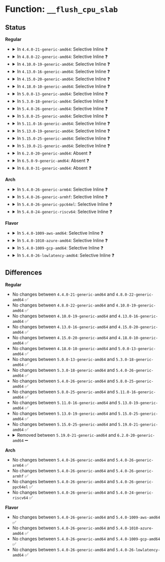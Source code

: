 # Function: <code>__flush_cpu_slab</code>

## Status
<b>Regular</b>
<ul>
<li>
<details>
<summary>In <code>4.4.0-21-generic-amd64</code>: Selective Inline ❓</summary>

```c
void __flush_cpu_slab(struct kmem_cache * s, int cpu)
```

```json
{
  "name": "__flush_cpu_slab",
  "collision_type": "Unique Static",
  "inline_type": "Selective",
  "funcs": [
    {
      "addr": 18446744071580853232,
      "name": "__flush_cpu_slab",
      "external": false,
      "loc": "mm/slub.c:2146",
      "file": "mm/slub.c",
      "inline": "declared, inlined",
      "caller_inline": [
        "mm/slub.c:flush_cpu_slab",
        "mm/slub.c:slab_cpuup_callback"
      ],
      "caller_func": [
        "mm/slub.c:bootstrap"
      ]
    }
  ],
  "symbols": [
    {
      "addr": 18446744071580853232,
      "name": "__flush_cpu_slab",
      "section": ".text",
      "bind": "STB_LOCAL",
      "size": 80
    }
  ]
}
```
</details>
</li>
<li>
<details>
<summary>In <code>4.8.0-22-generic-amd64</code>: Selective Inline ❓</summary>

```c
void __flush_cpu_slab(struct kmem_cache * s, int cpu)
```

```json
{
  "name": "__flush_cpu_slab",
  "collision_type": "Unique Static",
  "inline_type": "Selective",
  "funcs": [
    {
      "addr": 18446744071580984764,
      "name": "__flush_cpu_slab",
      "external": false,
      "loc": "mm/slub.c:2275",
      "file": "mm/slub.c",
      "inline": "declared, inlined",
      "caller_inline": [
        "mm/slub.c:slab_cpuup_callback",
        "mm/slub.c:flush_cpu_slab"
      ],
      "caller_func": [
        "mm/slub.c:bootstrap"
      ]
    }
  ],
  "symbols": [
    {
      "addr": 18446744071580981808,
      "name": "__flush_cpu_slab",
      "section": ".text",
      "bind": "STB_LOCAL",
      "size": 80
    }
  ]
}
```
</details>
</li>
<li>
<details>
<summary>In <code>4.10.0-19-generic-amd64</code>: Selective Inline ❓</summary>

```c
void __flush_cpu_slab(struct kmem_cache * s, int cpu)
```

```json
{
  "name": "__flush_cpu_slab",
  "collision_type": "Unique Static",
  "inline_type": "Selective",
  "funcs": [
    {
      "addr": 18446744071581058476,
      "name": "__flush_cpu_slab",
      "external": false,
      "loc": "mm/slub.c:2278",
      "file": "mm/slub.c",
      "inline": "declared, inlined",
      "caller_inline": [
        "mm/slub.c:slub_cpu_dead",
        "mm/slub.c:flush_cpu_slab"
      ],
      "caller_func": [
        "mm/slub.c:bootstrap"
      ]
    }
  ],
  "symbols": [
    {
      "addr": 18446744071581055648,
      "name": "__flush_cpu_slab",
      "section": ".text",
      "bind": "STB_LOCAL",
      "size": 80
    }
  ]
}
```
</details>
</li>
<li>
<details>
<summary>In <code>4.13.0-16-generic-amd64</code>: Selective Inline ❓</summary>

```c
void __flush_cpu_slab(struct kmem_cache * s, int cpu)
```

```json
{
  "name": "__flush_cpu_slab",
  "collision_type": "Unique Static",
  "inline_type": "Selective",
  "funcs": [
    {
      "addr": 18446744071581105644,
      "name": "__flush_cpu_slab",
      "external": false,
      "loc": "mm/slub.c:2282",
      "file": "mm/slub.c",
      "inline": "declared, inlined",
      "caller_inline": [
        "mm/slub.c:slub_cpu_dead",
        "mm/slub.c:flush_cpu_slab"
      ],
      "caller_func": [
        "mm/slub.c:bootstrap"
      ]
    }
  ],
  "symbols": [
    {
      "addr": 18446744071581103328,
      "name": "__flush_cpu_slab",
      "section": ".text",
      "bind": "STB_LOCAL",
      "size": 72
    }
  ]
}
```
</details>
</li>
<li>
<details>
<summary>In <code>4.15.0-20-generic-amd64</code>: Selective Inline ❓</summary>

```c
void __flush_cpu_slab(struct kmem_cache * s, int cpu)
```

```json
{
  "name": "__flush_cpu_slab",
  "collision_type": "Unique Static",
  "inline_type": "Selective",
  "funcs": [
    {
      "addr": 18446744071581227660,
      "name": "__flush_cpu_slab",
      "external": false,
      "loc": "mm/slub.c:2295",
      "file": "mm/slub.c",
      "inline": "declared, inlined",
      "caller_inline": [
        "mm/slub.c:slub_cpu_dead",
        "mm/slub.c:flush_cpu_slab"
      ],
      "caller_func": [
        "mm/slub.c:bootstrap"
      ]
    }
  ],
  "symbols": [
    {
      "addr": 18446744071581219232,
      "name": "__flush_cpu_slab",
      "section": ".text",
      "bind": "STB_LOCAL",
      "size": 72
    }
  ]
}
```
</details>
</li>
<li>
<details>
<summary>In <code>4.18.0-10-generic-amd64</code>: Selective Inline ❓</summary>

```c
void __flush_cpu_slab(struct kmem_cache * s, int cpu)
```

```json
{
  "name": "__flush_cpu_slab",
  "collision_type": "Unique Static",
  "inline_type": "Selective",
  "funcs": [
    {
      "addr": 18446744071581359852,
      "name": "__flush_cpu_slab",
      "external": false,
      "loc": "mm/slub.c:2276",
      "file": "mm/slub.c",
      "inline": "declared, inlined",
      "caller_inline": [
        "mm/slub.c:slub_cpu_dead",
        "mm/slub.c:flush_cpu_slab"
      ],
      "caller_func": [
        "mm/slub.c:bootstrap"
      ]
    }
  ],
  "symbols": [
    {
      "addr": 18446744071581358784,
      "name": "__flush_cpu_slab",
      "section": ".text",
      "bind": "STB_LOCAL",
      "size": 72
    }
  ]
}
```
</details>
</li>
<li>
<details>
<summary>In <code>5.0.0-13-generic-amd64</code>: Selective Inline ❓</summary>

```c
void __flush_cpu_slab(struct kmem_cache * s, int cpu)
```

```json
{
  "name": "__flush_cpu_slab",
  "collision_type": "Unique Static",
  "inline_type": "Selective",
  "funcs": [
    {
      "addr": 18446744071581445068,
      "name": "__flush_cpu_slab",
      "external": false,
      "loc": "mm/slub.c:2328",
      "file": "mm/slub.c",
      "inline": "declared, inlined",
      "caller_inline": [
        "mm/slub.c:slub_cpu_dead",
        "mm/slub.c:flush_cpu_slab"
      ],
      "caller_func": [
        "mm/slub.c:bootstrap"
      ]
    }
  ],
  "symbols": [
    {
      "addr": 18446744071581444096,
      "name": "__flush_cpu_slab",
      "section": ".text",
      "bind": "STB_LOCAL",
      "size": 70
    }
  ]
}
```
</details>
</li>
<li>
<details>
<summary>In <code>5.3.0-18-generic-amd64</code>: Selective Inline ❓</summary>

```c
void __flush_cpu_slab(struct kmem_cache * s, int cpu)
```

```json
{
  "name": "__flush_cpu_slab",
  "collision_type": "Unique Static",
  "inline_type": "Selective",
  "funcs": [
    {
      "addr": 18446744071581558051,
      "name": "__flush_cpu_slab",
      "external": false,
      "loc": "mm/slub.c:2335",
      "file": "mm/slub.c",
      "inline": "declared, inlined",
      "caller_inline": [
        "mm/slub.c:slub_cpu_dead",
        "mm/slub.c:flush_cpu_slab"
      ],
      "caller_func": [
        "mm/slub.c:bootstrap"
      ]
    }
  ],
  "symbols": [
    {
      "addr": 18446744071581557072,
      "name": "__flush_cpu_slab",
      "section": ".text",
      "bind": "STB_LOCAL",
      "size": 70
    }
  ]
}
```
</details>
</li>
<li>
<details>
<summary>In <code>5.4.0-26-generic-amd64</code>: Selective Inline ❓</summary>

```c
void __flush_cpu_slab(struct kmem_cache * s, int cpu)
```

```json
{
  "name": "__flush_cpu_slab",
  "collision_type": "Unique Static",
  "inline_type": "Selective",
  "funcs": [
    {
      "addr": 18446744071581623027,
      "name": "__flush_cpu_slab",
      "external": false,
      "loc": "mm/slub.c:2314",
      "file": "mm/slub.c",
      "inline": "declared, inlined",
      "caller_inline": [
        "mm/slub.c:slub_cpu_dead",
        "mm/slub.c:flush_cpu_slab"
      ],
      "caller_func": [
        "mm/slub.c:bootstrap"
      ]
    }
  ],
  "symbols": [
    {
      "addr": 18446744071581622064,
      "name": "__flush_cpu_slab",
      "section": ".text",
      "bind": "STB_LOCAL",
      "size": 70
    }
  ]
}
```
</details>
</li>
<li>
<details>
<summary>In <code>5.8.0-25-generic-amd64</code>: Selective Inline ❓</summary>

```c
void __flush_cpu_slab(struct kmem_cache * s, int cpu)
```

```json
{
  "name": "__flush_cpu_slab",
  "collision_type": "Unique Static",
  "inline_type": "Selective",
  "funcs": [
    {
      "addr": 18446744071581839683,
      "name": "__flush_cpu_slab",
      "external": false,
      "loc": "mm/slub.c:2372",
      "file": "mm/slub.c",
      "inline": "declared, inlined",
      "caller_inline": [
        "mm/slub.c:slub_cpu_dead",
        "mm/slub.c:flush_cpu_slab"
      ],
      "caller_func": [
        "mm/slub.c:bootstrap"
      ]
    }
  ],
  "symbols": [
    {
      "addr": 18446744071581859657,
      "name": "__flush_cpu_slab",
      "section": ".text",
      "bind": "STB_LOCAL",
      "size": 69
    }
  ]
}
```
</details>
</li>
<li>
<details>
<summary>In <code>5.11.0-16-generic-amd64</code>: Selective Inline ❓</summary>

```c
void __flush_cpu_slab(struct kmem_cache * s, int cpu)
```

```json
{
  "name": "__flush_cpu_slab",
  "collision_type": "Unique Static",
  "inline_type": "Selective",
  "funcs": [
    {
      "addr": 18446744071581899459,
      "name": "__flush_cpu_slab",
      "external": false,
      "loc": "mm/slub.c:2437",
      "file": "mm/slub.c",
      "inline": "declared, inlined",
      "caller_inline": [
        "mm/slub.c:slub_cpu_dead",
        "mm/slub.c:flush_cpu_slab"
      ],
      "caller_func": [
        "mm/slub.c:bootstrap"
      ]
    }
  ],
  "symbols": [
    {
      "addr": 18446744071591336299,
      "name": "__flush_cpu_slab",
      "section": ".text",
      "bind": "STB_LOCAL",
      "size": 69
    }
  ]
}
```
</details>
</li>
<li>
<details>
<summary>In <code>5.13.0-19-generic-amd64</code>: Selective Inline ❓</summary>

```c
void __flush_cpu_slab(struct kmem_cache * s, int cpu)
```

```json
{
  "name": "__flush_cpu_slab",
  "collision_type": "Unique Static",
  "inline_type": "Selective",
  "funcs": [
    {
      "addr": 18446744071581930581,
      "name": "__flush_cpu_slab",
      "external": false,
      "loc": "mm/slub.c:2454",
      "file": "mm/slub.c",
      "inline": "declared, inlined",
      "caller_inline": [
        "mm/slub.c:slub_cpu_dead",
        "mm/slub.c:flush_cpu_slab"
      ],
      "caller_func": [
        "mm/slub.c:bootstrap"
      ]
    }
  ],
  "symbols": [
    {
      "addr": 18446744071591279061,
      "name": "__flush_cpu_slab",
      "section": ".text",
      "bind": "STB_LOCAL",
      "size": 69
    }
  ]
}
```
</details>
</li>
<li>
<details>
<summary>In <code>5.15.0-25-generic-amd64</code>: Selective Inline ❓</summary>

```c
void __flush_cpu_slab(struct kmem_cache * s, int cpu)
```

```json
{
  "name": "__flush_cpu_slab",
  "collision_type": "Unique Static",
  "inline_type": "Selective",
  "funcs": [
    {
      "addr": 18446744071582228448,
      "name": "__flush_cpu_slab",
      "external": false,
      "loc": "mm/slub.c:2618",
      "file": "mm/slub.c",
      "inline": "declared, inlined",
      "caller_inline": [
        "mm/slub.c:slub_cpu_dead"
      ],
      "caller_func": [
        "mm/slub.c:bootstrap"
      ]
    }
  ],
  "symbols": [
    {
      "addr": 18446744071592221199,
      "name": "__flush_cpu_slab",
      "section": ".text",
      "bind": "STB_LOCAL",
      "size": 121
    }
  ]
}
```
</details>
</li>
<li>
<details>
<summary>In <code>5.19.0-21-generic-amd64</code>: Selective Inline ❓</summary>

```c
void __flush_cpu_slab(struct kmem_cache * s, int cpu)
```

```json
{
  "name": "__flush_cpu_slab",
  "collision_type": "Unique Static",
  "inline_type": "Selective",
  "funcs": [
    {
      "addr": 18446744071582694688,
      "name": "__flush_cpu_slab",
      "external": false,
      "loc": "mm/slub.c:2660",
      "file": "mm/slub.c",
      "inline": "declared, inlined",
      "caller_inline": [
        "mm/slub.c:slub_cpu_dead"
      ],
      "caller_func": [
        "mm/slub.c:bootstrap"
      ]
    }
  ],
  "symbols": [
    {
      "addr": 18446744071594000079,
      "name": "__flush_cpu_slab",
      "section": ".text",
      "bind": "STB_LOCAL",
      "size": 131
    }
  ]
}
```
</details>
</li>
<li>
<details>
<summary>In <code>6.2.0-20-generic-amd64</code>: Absent ❓</summary>

```json
{
  "name": "__flush_cpu_slab",
  "collision_type": "Unique Static",
  "inline_type": "Full",
  "funcs": [
    {
      "addr": 18446744071627890469,
      "name": "__flush_cpu_slab",
      "external": false,
      "loc": "mm/slub.c:2749",
      "file": "mm/slub.c",
      "inline": "declared, inlined",
      "caller_inline": [
        "mm/slub.c:bootstrap",
        "mm/slub.c:slub_cpu_dead"
      ],
      "caller_func": []
    }
  ],
  "symbols": []
}
```
</details>
</li>
<li>
<details>
<summary>In <code>6.5.0-9-generic-amd64</code>: Absent ❓</summary>

```json
{
  "name": "__flush_cpu_slab",
  "collision_type": "Unique Static",
  "inline_type": "Full",
  "funcs": [
    {
      "addr": 18446744071619653639,
      "name": "__flush_cpu_slab",
      "external": false,
      "loc": "mm/slub.c:2759",
      "file": "mm/slub.c",
      "inline": "declared, inlined",
      "caller_inline": [
        "mm/slub.c:bootstrap",
        "mm/slub.c:slub_cpu_dead"
      ],
      "caller_func": []
    }
  ],
  "symbols": []
}
```
</details>
</li>
<li>
<details>
<summary>In <code>6.8.0-31-generic-amd64</code>: Absent ❓</summary>

```json
{
  "name": "__flush_cpu_slab",
  "collision_type": "Unique Static",
  "inline_type": "Full",
  "funcs": [
    {
      "addr": 18446744071621943943,
      "name": "__flush_cpu_slab",
      "external": false,
      "loc": "mm/slub.c:3033",
      "file": "mm/slub.c",
      "inline": "declared, inlined",
      "caller_inline": [
        "mm/slub.c:bootstrap",
        "mm/slub.c:slub_cpu_dead"
      ],
      "caller_func": []
    }
  ],
  "symbols": []
}
```
</details>
</li>
</ul>
<b>Arch</b>
<ul>
<li>
<details>
<summary>In <code>5.4.0-26-generic-arm64</code>: Selective Inline ❓</summary>

```c
void __flush_cpu_slab(struct kmem_cache * s, int cpu)
```

```json
{
  "name": "__flush_cpu_slab",
  "collision_type": "Unique Static",
  "inline_type": "Selective",
  "funcs": [
    {
      "addr": 18446603336493069460,
      "name": "__flush_cpu_slab",
      "external": false,
      "loc": "mm/slub.c:2314",
      "file": "mm/slub.c",
      "inline": "declared, inlined",
      "caller_inline": [
        "mm/slub.c:slub_cpu_dead",
        "mm/slub.c:flush_cpu_slab"
      ],
      "caller_func": [
        "mm/slub.c:bootstrap"
      ]
    }
  ],
  "symbols": [
    {
      "addr": 18446603336493068224,
      "name": "__flush_cpu_slab",
      "section": ".text",
      "bind": "STB_LOCAL",
      "size": 96
    }
  ]
}
```
</details>
</li>
<li>
<details>
<summary>In <code>5.4.0-26-generic-armhf</code>: Selective Inline ❓</summary>

```c
void __flush_cpu_slab(struct kmem_cache * s, int cpu)
```

```json
{
  "name": "__flush_cpu_slab",
  "collision_type": "Unique Static",
  "inline_type": "Selective",
  "funcs": [
    {
      "addr": 3226778828,
      "name": "__flush_cpu_slab",
      "external": false,
      "loc": "mm/slub.c:2314",
      "file": "mm/slub.c",
      "inline": "declared, inlined",
      "caller_inline": [
        "mm/slub.c:slub_cpu_dead",
        "mm/slub.c:flush_cpu_slab"
      ],
      "caller_func": [
        "mm/slub.c:bootstrap"
      ]
    }
  ],
  "symbols": [
    {
      "addr": 3226778364,
      "name": "__flush_cpu_slab",
      "section": ".text",
      "bind": "STB_LOCAL",
      "size": 88
    }
  ]
}
```
</details>
</li>
<li>
<details>
<summary>In <code>5.4.0-26-generic-ppc64el</code>: Selective Inline ❓</summary>

```c
void __flush_cpu_slab(struct kmem_cache * s, int cpu)
```

```json
{
  "name": "__flush_cpu_slab",
  "collision_type": "Unique Static",
  "inline_type": "Selective",
  "funcs": [
    {
      "addr": 13835058055286511160,
      "name": "__flush_cpu_slab",
      "external": false,
      "loc": "mm/slub.c:2314",
      "file": "mm/slub.c",
      "inline": "declared, inlined",
      "caller_inline": [
        "mm/slub.c:slub_cpu_dead",
        "mm/slub.c:flush_cpu_slab"
      ],
      "caller_func": [
        "mm/slub.c:bootstrap"
      ]
    }
  ],
  "symbols": [
    {
      "addr": 13835058055286509616,
      "name": "__flush_cpu_slab",
      "section": ".text",
      "bind": "STB_LOCAL",
      "size": 128
    }
  ]
}
```
</details>
</li>
<li>
<details>
<summary>In <code>5.4.0-24-generic-riscv64</code>: Selective Inline ❓</summary>

```c
void __flush_cpu_slab(struct kmem_cache * s, int cpu)
```

```json
{
  "name": "__flush_cpu_slab",
  "collision_type": "Unique Static",
  "inline_type": "Selective",
  "funcs": [
    {
      "addr": 18446743936272932132,
      "name": "__flush_cpu_slab",
      "external": false,
      "loc": "mm/slub.c:2314",
      "file": "mm/slub.c",
      "inline": "declared, inlined",
      "caller_inline": [
        "mm/slub.c:slub_cpu_dead",
        "mm/slub.c:flush_cpu_slab"
      ],
      "caller_func": [
        "mm/slub.c:bootstrap"
      ]
    }
  ],
  "symbols": [
    {
      "addr": 18446743936272931690,
      "name": "__flush_cpu_slab",
      "section": ".text",
      "bind": "STB_LOCAL",
      "size": 86
    }
  ]
}
```
</details>
</li>
</ul>
<b>Flavor</b>
<ul>
<li>
<details>
<summary>In <code>5.4.0-1009-aws-amd64</code>: Selective Inline ❓</summary>

```c
void __flush_cpu_slab(struct kmem_cache * s, int cpu)
```

```json
{
  "name": "__flush_cpu_slab",
  "collision_type": "Unique Static",
  "inline_type": "Selective",
  "funcs": [
    {
      "addr": 18446744071581591763,
      "name": "__flush_cpu_slab",
      "external": false,
      "loc": "mm/slub.c:2314",
      "file": "mm/slub.c",
      "inline": "declared, inlined",
      "caller_inline": [
        "mm/slub.c:slub_cpu_dead",
        "mm/slub.c:flush_cpu_slab"
      ],
      "caller_func": [
        "mm/slub.c:bootstrap"
      ]
    }
  ],
  "symbols": [
    {
      "addr": 18446744071581590800,
      "name": "__flush_cpu_slab",
      "section": ".text",
      "bind": "STB_LOCAL",
      "size": 70
    }
  ]
}
```
</details>
</li>
<li>
<details>
<summary>In <code>5.4.0-1010-azure-amd64</code>: Selective Inline ❓</summary>

```c
void __flush_cpu_slab(struct kmem_cache * s, int cpu)
```

```json
{
  "name": "__flush_cpu_slab",
  "collision_type": "Unique Static",
  "inline_type": "Selective",
  "funcs": [
    {
      "addr": 18446744071581533206,
      "name": "__flush_cpu_slab",
      "external": false,
      "loc": "mm/slub.c:2314",
      "file": "mm/slub.c",
      "inline": "declared, inlined",
      "caller_inline": [
        "mm/slub.c:slub_cpu_dead",
        "mm/slub.c:flush_cpu_slab"
      ],
      "caller_func": [
        "mm/slub.c:bootstrap"
      ]
    }
  ],
  "symbols": [
    {
      "addr": 18446744071581532304,
      "name": "__flush_cpu_slab",
      "section": ".text",
      "bind": "STB_LOCAL",
      "size": 70
    }
  ]
}
```
</details>
</li>
<li>
<details>
<summary>In <code>5.4.0-1009-gcp-amd64</code>: Selective Inline ❓</summary>

```c
void __flush_cpu_slab(struct kmem_cache * s, int cpu)
```

```json
{
  "name": "__flush_cpu_slab",
  "collision_type": "Unique Static",
  "inline_type": "Selective",
  "funcs": [
    {
      "addr": 18446744071581583075,
      "name": "__flush_cpu_slab",
      "external": false,
      "loc": "mm/slub.c:2314",
      "file": "mm/slub.c",
      "inline": "declared, inlined",
      "caller_inline": [
        "mm/slub.c:slub_cpu_dead",
        "mm/slub.c:flush_cpu_slab"
      ],
      "caller_func": [
        "mm/slub.c:bootstrap"
      ]
    }
  ],
  "symbols": [
    {
      "addr": 18446744071581582112,
      "name": "__flush_cpu_slab",
      "section": ".text",
      "bind": "STB_LOCAL",
      "size": 70
    }
  ]
}
```
</details>
</li>
<li>
<details>
<summary>In <code>5.4.0-26-lowlatency-amd64</code>: Selective Inline ❓</summary>

```c
void __flush_cpu_slab(struct kmem_cache * s, int cpu)
```

```json
{
  "name": "__flush_cpu_slab",
  "collision_type": "Unique Static",
  "inline_type": "Selective",
  "funcs": [
    {
      "addr": 18446744071581648659,
      "name": "__flush_cpu_slab",
      "external": false,
      "loc": "mm/slub.c:2314",
      "file": "mm/slub.c",
      "inline": "declared, inlined",
      "caller_inline": [
        "mm/slub.c:slub_cpu_dead",
        "mm/slub.c:flush_cpu_slab"
      ],
      "caller_func": [
        "mm/slub.c:bootstrap"
      ]
    }
  ],
  "symbols": [
    {
      "addr": 18446744071581647616,
      "name": "__flush_cpu_slab",
      "section": ".text",
      "bind": "STB_LOCAL",
      "size": 73
    }
  ]
}
```
</details>
</li>
</ul>

## Differences
<b>Regular</b>
<ul>
<li>
No changes between <code>4.4.0-21-generic-amd64</code> and <code>4.8.0-22-generic-amd64</code> ✅
</li>
<li>
No changes between <code>4.8.0-22-generic-amd64</code> and <code>4.10.0-19-generic-amd64</code> ✅
</li>
<li>
No changes between <code>4.10.0-19-generic-amd64</code> and <code>4.13.0-16-generic-amd64</code> ✅
</li>
<li>
No changes between <code>4.13.0-16-generic-amd64</code> and <code>4.15.0-20-generic-amd64</code> ✅
</li>
<li>
No changes between <code>4.15.0-20-generic-amd64</code> and <code>4.18.0-10-generic-amd64</code> ✅
</li>
<li>
No changes between <code>4.18.0-10-generic-amd64</code> and <code>5.0.0-13-generic-amd64</code> ✅
</li>
<li>
No changes between <code>5.0.0-13-generic-amd64</code> and <code>5.3.0-18-generic-amd64</code> ✅
</li>
<li>
No changes between <code>5.3.0-18-generic-amd64</code> and <code>5.4.0-26-generic-amd64</code> ✅
</li>
<li>
No changes between <code>5.4.0-26-generic-amd64</code> and <code>5.8.0-25-generic-amd64</code> ✅
</li>
<li>
No changes between <code>5.8.0-25-generic-amd64</code> and <code>5.11.0-16-generic-amd64</code> ✅
</li>
<li>
No changes between <code>5.11.0-16-generic-amd64</code> and <code>5.13.0-19-generic-amd64</code> ✅
</li>
<li>
No changes between <code>5.13.0-19-generic-amd64</code> and <code>5.15.0-25-generic-amd64</code> ✅
</li>
<li>
No changes between <code>5.15.0-25-generic-amd64</code> and <code>5.19.0-21-generic-amd64</code> ✅
</li>
<li>
<details>
<summary>Removed between <code>5.19.0-21-generic-amd64</code> and <code>6.2.0-20-generic-amd64</code> ➖</summary>

```c
void __flush_cpu_slab(struct kmem_cache * s, int cpu)
```
</details>
</li>
</ul>
<b>Arch</b>
<ul>
<li>
No changes between <code>5.4.0-26-generic-amd64</code> and <code>5.4.0-26-generic-arm64</code> ✅
</li>
<li>
No changes between <code>5.4.0-26-generic-amd64</code> and <code>5.4.0-26-generic-armhf</code> ✅
</li>
<li>
No changes between <code>5.4.0-26-generic-amd64</code> and <code>5.4.0-26-generic-ppc64el</code> ✅
</li>
<li>
No changes between <code>5.4.0-26-generic-amd64</code> and <code>5.4.0-24-generic-riscv64</code> ✅
</li>
</ul>
<b>Flavor</b>
<ul>
<li>
No changes between <code>5.4.0-26-generic-amd64</code> and <code>5.4.0-1009-aws-amd64</code> ✅
</li>
<li>
No changes between <code>5.4.0-26-generic-amd64</code> and <code>5.4.0-1010-azure-amd64</code> ✅
</li>
<li>
No changes between <code>5.4.0-26-generic-amd64</code> and <code>5.4.0-1009-gcp-amd64</code> ✅
</li>
<li>
No changes between <code>5.4.0-26-generic-amd64</code> and <code>5.4.0-26-lowlatency-amd64</code> ✅
</li>
</ul>
